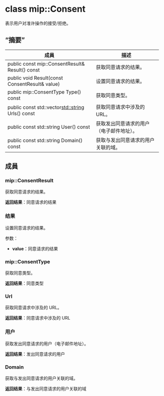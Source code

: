 # <a name="class-mipconsent"></a>class mip::Consent 
表示用户对准许操作的接受/拒绝。
  
## <a name="summary"></a>“摘要”
 成員                        | 描述                                
--------------------------------|---------------------------------------------
 public const mip::ConsentResult& Result() const  |  获取同意请求的结果。
 public void Result(const ConsentResult& value)  |  设置同意请求的结果。
 public mip::ConsentType Type() const  |  获取同意类型。
public const std::vector<std::string> Urls() const  |  获取同意请求中涉及的 URL。
 public const std::string User() const  |  获取发出同意请求的用户（电子邮件地址）。
 public const std::string Domain() const  |  获取与发出同意请求的用户关联的域。
  
## <a name="members"></a>成員
  
### <a name="mipconsentresult"></a>mip::ConsentResult
获取同意请求的结果。

  
**返回结果**：同意请求的结果
  
### <a name="result"></a>结果
设置同意请求的结果。

参数：  
* **value**：同意请求的结果


  
### <a name="mipconsenttype"></a>mip::ConsentType
获取同意类型。

  
**返回结果**：同意类型
  
### <a name="urls"></a>Url
获取同意请求中涉及的 URL。

  
**返回结果**：同意请求中涉及的 URL
  
### <a name="user"></a>用户
获取发出同意请求的用户（电子邮件地址）。

  
**返回结果**：发出同意请求的用户
  
### <a name="domain"></a>Domain
获取与发出同意请求的用户关联的域。

  
**返回结果**：与发出同意请求的用户关联的域